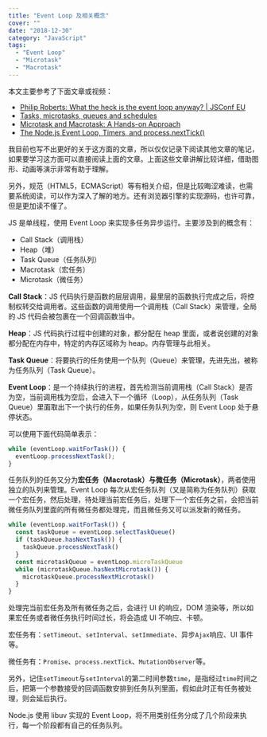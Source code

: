 ```yaml
---
title: "Event Loop 及相关概念"
cover: ""
date: "2018-12-30"
category: "JavaScript"
tags:
  - "Event Loop"
  - "Microtask"
  - "Macrotask"
---
```



本文主要参考了下面文章或视频：

* [Philip Roberts: What the heck is the event loop anyway? | JSConf EU](https://www.youtube.com/watch?v=8aGhZQkoFbQ)
* [Tasks, microtasks, queues and schedules](https://jakearchibald.com/2015/tasks-microtasks-queues-and-schedules/)
* [Microtask and Macrotask: A Hands-on Approach](https://blog.bitsrc.io/microtask-and-macrotask-a-hands-on-approach-5d77050e2168)
* [The Node.js Event Loop, Timers, and process.nextTick()](https://nodejs.org/en/docs/guides/event-loop-timers-and-nexttick/)

我目前也写不出更好的关于这方面的文章，所以仅仅记录下阅读其他文章的笔记，如果要学习这方面可以直接阅读上面的文章。上面这些文章讲解比较详细，借助图形、动画等演示非常有助于理解。

另外，规范（HTML5，ECMAScript）等有相关介绍，但是比较晦涩难读，也需要系统阅读，可以作为深入了解的地方。还有浏览器引擎的实现源码，也许可靠，但是更加读不懂了。

JS 是单线程，使用 Event Loop 来实现多任务异步运行。主要涉及到的概念有：

* Call Stack（调用栈）
* Heap（堆）
* Task Queue（任务队列）
* Macrotask（宏任务）
* Microtask（微任务）

**Call Stack**：JS 代码执行是函数的层层调用，最里层的函数执行完成之后，将控制权转交给调用者。这些函数的调用使用一个调用栈（Call Stack）来管理，全局的 JS 代码会被包裹在一个回调函数当中。

**Heap**：JS 代码执行过程中创建的对象，都分配在 heap 里面，或者说创建的对象都分配在内存中，特定的内存区域称为 heap。内存管理与此相关。

**Task Queue**：将要执行的任务使用一个队列（Queue）来管理，先进先出，被称为任务队列（Task Queue）。

**Event Loop**：是一个持续执行的进程，首先检测当前调用栈（Call Stack）是否为空，当前调用栈为空后，会进入下一个循环（Loop），从任务队列（Task Queue）里面取出下一个执行的任务，如果任务队列为空，则 Event Loop 处于悬停状态。

可以使用下面代码简单表示：

```js
while (eventLoop.waitForTask()) {
  eventLoop.processNextTask();
}
```

任务队列的任务又分为**宏任务（Macrotask）**与**微任务（Microtask）**，两者使用独立的队列来管理。Event Loop 每次从宏任务队列（又是简称为任务队列）获取一个宏任务，然后处理，待处理当前宏任务后，处理下一个宏任务之前，会把当前微任务队列里面的所有微任务都处理完，而且微任务又可以派发新的微任务。

```js
while (eventLoop.waitForTask()) {
  const taskQueue = eventLoop.selectTaskQueue()
  if (taskQueue.hasNextTask()) {
    taskQueue.processNextTask()
  }
  const microtaskQueue = eventLoop.microTaskQueue
  while (microtaskQueue.hasNextMicrotask()) {
    microtaskQueue.processNextMicrotask()
  }
}
```

处理完当前宏任务及所有微任务之后，会进行 UI 的响应，DOM 渲染等，所以如果宏任务或者微任务执行时间过长，将会造成 UI 不响应、卡顿。

宏任务有：`setTimeout`、`setInterval`、`setImmediate`、异步`Ajax`响应、UI 事件等。

微任务有：`Promise`、`process.nextTick`、`MutationObserver`等。

另外，记住`setTimeout`与`setInterval`的第二时间参数`time`，是指经过`time`时间之后，把第一个参数接受的回调函数安排到任务队列里面，假如此时正有任务被处理，则会延后执行。

Node.js 使用 libuv 实现的 Event Loop，将不用类别任务分成了几个阶段来执行，每一个阶段都有自己的任务队列。
